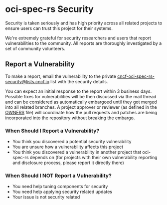 # oci-spec-rs Security

Security is taken seriously and has high priority across all related projects to
ensure users can trust this project for their systems.

We're extremely grateful for security researchers and users that report
vulnerabilities to the community. All reports are thoroughly investigated by a
set of community volunteers.

## Report a Vulnerability

<!-- TODO: the mailing list has to be requested -->

To make a report, email the vulnerability to the private
[cncf-oci-spec-rs-security@lists.cncf.io](mailto:cncf-crio-security@lists.cncf.io) list
with the security details.

You can expect an initial response to the report within 3 business days.
Possible fixes for vulnerabilities will be then discussed via the mail thread
and can be considered as automatically embargoed until they got merged into all
related branches. A project approver or reviewer (as defined in the
[OWNERS](./OWNERS) file) will coordinate how the pull requests and patches are
being incorporated into the repository without breaking the embargo.

### When Should I Report a Vulnerability?

- You think you discovered a potential security vulnerability
- You are unsure how a vulnerability affects this project
- You think you discovered a vulnerability in another project that oci-spec-rs
  depends on (for projects with their own vulnerability reporting and disclosure
  process, please report it directly there)

### When Should I NOT Report a Vulnerability?

- You need help tuning components for security
- You need help applying security related updates
- Your issue is not security related
